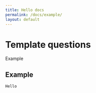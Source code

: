 ```yaml
---
title: Hello docs
permalink: /docs/example/
layout: default
---
```


# Template questions
Example

## Example

`Hello` 
